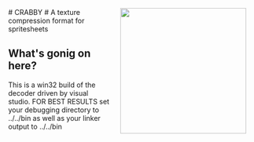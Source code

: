 <img src="https://raw.github.com/mainroach/crabby/master/icon.jpg" width="256" align="right" hspace="20">
# CRABBY #
A texture compression format for spritesheets

## What's gonig on here? ##
This is a win32 build of the decoder driven by visual studio. FOR BEST RESULTS set your debugging directory to ../../bin as well as your linker output to ../../bin



